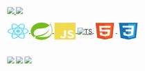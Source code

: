 <div>
  <a href="https://github.com/gus-martins">
  <img height="160em" src="https://github-readme-stats.vercel.app/api?username=gus-martins&show_icons=true&theme=react&include_all_commits=true&count_private=true&border_radius=8&hide_border=true&bg_color=2D333B"/>
  <img height="160em" src="https://github-readme-stats.vercel.app/api/top-langs/?username=gus-martins&layout=compact&langs_count=7&theme=react&border_radius=8&hide_border=true&bg_color=2D333B"/>
</div>

<div style="display: inline_block"><br>
 <img align="center" alt="React" height="40" width="50" src="https://raw.githubusercontent.com/devicons/devicon/master/icons/react/react-original.svg">
 <img align="center" alt="Spring" height="40" width="50" src="https://raw.githubusercontent.com/devicons/devicon/master/icons/spring/spring-original.svg">
 <img align="center" alt="JS" height="40" width="50" src="https://raw.githubusercontent.com/devicons/devicon/master/icons/javascript/javascript-plain.svg">
 <img align="center" alt="TS" height="40" width="50" src="https://cdn.jsdelivr.net/gh/devicons/devicon/icons/typescript/typescript-original.svg">
 <img align="center" alt="HTML" height="40" width="50" src="https://raw.githubusercontent.com/devicons/devicon/master/icons/html5/html5-original.svg">
 <img align="center" alt="CSS" height="40" width="50" src="https://raw.githubusercontent.com/devicons/devicon/master/icons/css3/css3-original.svg">
</div>
 
#

<div> 
 <a href="https://www.linkedin.com/in/gustavo-martins-343522200/"><img src="https://img.shields.io/badge/LinkedIn-0077B5?style=for-the-badge&logo=linkedin&logoColor=white"></a>
 <a href="https://t.me/gusmrtns"><img src="https://img.shields.io/badge/Telegram-2CA5E0?style=for-the-badge&logo=telegram&logoColor=white"></a>
 <a href = "mailto:gustamartins@alu.ufc.br"><img src="https://img.shields.io/badge/Gmail-D14836?style=for-the-badge&logo=gmail&logoColor=white"></a>
</div>

 

